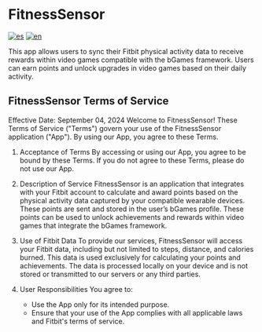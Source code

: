 # FitnessSensor
[![es](https://img.shields.io/badge/lang-es-green.svg)](https://github.com/clmunozm/FitnessSensor/blob/master/misc/README-ES.md)
[![en](https://img.shields.io/badge/lang-en-blue.svg)](https://github.com/clmunozm/FitnessSensor/blob/master/README.md)

This app allows users to sync their Fitbit physical activity data to receive rewards within video games compatible with the bGames framework. Users can earn points and unlock upgrades in video games based on their daily activity.

## FitnessSensor Terms of Service
Effective Date: September 04, 2024
Welcome to FitnessSensor! These Terms of Service ("Terms") govern your use of the FitnessSensor application ("App"). By using our App, you agree to these Terms.
1. Acceptance of Terms
By accessing or using our App, you agree to be bound by these Terms. If you do not agree to these Terms, please do not use our App.

2. Description of Service
FitnessSensor is an application that integrates with your Fitbit account to calculate and award points based on the physical activity data captured by your compatible wearable devices. These points are sent and stored in the user’s bGames profile. These points can be used to unlock achievements and rewards within video games that integrate the bGames framework.

3. Use of Fitbit Data
To provide our services, FitnessSensor will access your Fitbit data, including but not limited to steps, distance, and calories burned. This data is used exclusively for calculating your points and achievements. The data is processed locally on your device and is not stored or transmitted to our servers or any third parties.

4. User Responsibilities
You agree to:
    * Use the App only for its intended purpose.
    * Ensure that your use of the App complies with all applicable laws and Fitbit's terms of service.
